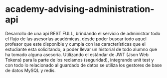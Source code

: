 ﻿# academy-advising-administration-api

Desarrollo de una api REST FULL, brindando el servicio de administrar todo el flujo de las
asesorías académicas, desde poder buscar todo aquel profesor que este disponible y cumpla con
las características que el estudiante esta solicitando, a poder llevar un historial de todo alumno que
ha tomado alguna asesoría. Utilizando el estándar de JWT (Json Web Tokens) para la parte de los
reclamos (seguridad), integrando unit test y con todo lo relacionado al guardado de datos se utiliza
los gestores de base de datos MySQL y redis.
